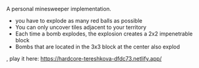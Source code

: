 A personal minesweeper implementation.

- you have to explode as many red balls as possible
- You can only uncover tiles adjacent to your territory
- Each time a bomb explodes, the explosion creates a 2x2 impenetrable block
- Bombs that are located in the 3x3 block at the center also explod  


, play it here: 
https://hardcore-tereshkova-dfdc73.netlify.app/


